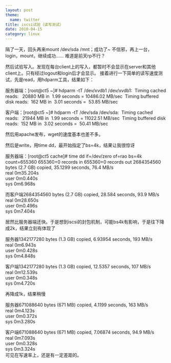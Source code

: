 ```yaml
---
layout: post
theme:
  name: twitter
title: iscsi试验（读写测试）
date: 2010-04-15
category: linux
---
```


隔了一天，回头再来mount /dev/sda /mnt；成功了~
不信邪，再上一台，login，mount，继续成功……
难道是前天rp不行？

然后试验写入。发现在每台client上的写入，都暂时不会显示在server和其他client上。只有经过logout和login后才会显示。
接着进行一下简单的读写速度测试，先是read，用hdparm工具，结果如下：

服务器端：[root@ct5 ~]# hdparm -tT /dev/xvdb1
/dev/xvdb1:
 Timing cached reads:   20880 MB in  1.99 seconds = 10486.02 MB/sec
 Timing buffered disk reads:  162 MB in  3.01 seconds =  53.85 MB/sec

客户端：[root@ct5 ~]# hdparm -tT /dev/sda
/dev/sda:
 Timing cached reads:   21944 MB in  1.99 seconds = 11022.51 MB/sec
 Timing buffered disk reads:  152 MB in  3.02 seconds =  50.41 MB/sec

然后用apache发布，wget的速度基本也差不多。

然后是write，用time dd，最开始指定了bs=4k，结果让我很惊讶

服务器端：[root@ct5 cache]# time dd if=/dev/zero of=rao bs=4k count=655360
655360+0 records in
655360+0 records out
2684354560 bytes (2.7 GB) copied, 35.1299 seconds, 76.4 MB/s    
real 0m35.204s    
user 0m0.440s    
sys 0m6.968s    

而客户端2684354560 bytes (2.7 GB) copied, 28.584 seconds, 93.9 MB/s    
real 0m28.650s    
user 0m0.496s    
sys 0m7.404s    

居然比服务器端还快。于是想到iscsi的封包机制，可能bs4k有影响，于是往下降成2k，结果立刻有体现了

服务器1342177280 bytes (1.3 GB) copied, 6.93954 seconds, 193 MB/s    
real 0m6.943s    
user 0m0.428s    
sys 0m4.848s    

客户端1342177280 bytes (1.3 GB) copied, 12.5357 seconds, 107 MB/s    
real 0m12.539s    
user 0m0.348s    
sys 0m4.720s    

再降成1k，结果稍慢

服务器671088640 bytes (671 MB) copied, 4.1199 seconds, 163 MB/s    
real 0m4.123s    
user 0m0.372s    
sys 0m3.280s    

客户端671088640 bytes (671 MB) copied, 7.06874 seconds, 94.9 MB/s    
real 0m7.093s    
user 0m0.328s    
sys 0m3.324s    
可见在写速率上，还是有一定差距的。
